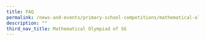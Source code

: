 ```yaml
---
title: FAQ
permalink: /news-and-events/primary-school-competitions/mathematical-olympiad-of-sg/faq/
description: ""
third_nav_title: Mathematical Olympiad of SG
---
```

